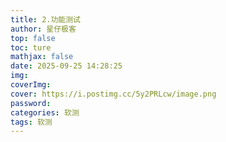```yaml
---
title: 2.功能测试
author: 星仔极客
top: false
toc: ture
mathjax: false
date: 2025-09-25 14:28:25
img:
coverImg:
cover: https://i.postimg.cc/5y2PRLcw/image.png
password:
categories: 软测
tags: 软测
---
```






































